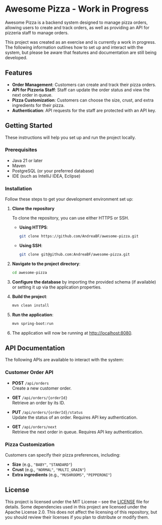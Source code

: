 # Awesome Pizza - Work in Progress

Awesome Pizza is a backend system designed to manage pizza orders, allowing users to create and track orders, as well as providing an API for pizzeria staff to manage orders.

This project was created as an exercise and is currently a work in progress. The following information outlines how to set up and interact with the system, but please be aware that features and documentation are still being developed.

## Features

- **Order Management**: Customers can create and track their pizza orders.
- **API for Pizzeria Staff**: Staff can update the order status and view the next order in queue.
- **Pizza Customization**: Customers can choose the size, crust, and extra ingredients for their pizza.
- **Authentication**: API requests for the staff are protected with an API key.

## Getting Started

These instructions will help you set up and run the project locally.

### Prerequisites

- Java 21 or later
- Maven
- PostgreSQL (or your preferred database)
- IDE (such as IntelliJ IDEA, Eclipse)

### Installation

Follow these steps to get your development environment set up:

1. **Clone the repository**

   To clone the repository, you can use either HTTPS or SSH.

   - **Using HTTPS**:
     ```bash
     git clone https://github.com/AndreaBF/awesome-pizza.git
     ```

   - **Using SSH**:
     ```bash
     git clone git@github.com:AndreaBF/awesome-pizza.git
     ```

2. **Navigate to the project directory**:

    ```bash
    cd awesome-pizza
    ```

3. **Configure the database** by importing the provided schema (if available) or setting it up via the application properties.

4. **Build the project**:

    ```bash
    mvn clean install
    ```

5. **Run the application**:

    ```bash
    mvn spring-boot:run
    ```

6. The application will now be running at [http://localhost:8080](http://localhost:8080).

## API Documentation

The following APIs are available to interact with the system:

### **Customer Order API**

- **POST** `/api/orders`  
  Create a new customer order.

- **GET** `/api/orders/{orderId}`  
  Retrieve an order by its ID.

- **PUT** `/api/orders/{orderId}/status`  
  Update the status of an order. Requires API key authentication.

- **GET** `/api/orders/next`  
  Retrieve the next order in queue. Requires API key authentication.

### **Pizza Customization**

Customers can specify their pizza preferences, including:

- **Size** (e.g., `"BABY"`, `"STANDARD"`)
- **Crust** (e.g., `"NORMAL"`, `"MULTI_GRAIN"`)
- **Extra ingredients** (e.g., `"MUSHROOMS"`, `"PEPPERONI"`)

## License

This project is licensed under the MIT License – see the [LICENSE](LICENSE) file for details.
Some dependencies used in this project are licensed under the Apache License 2.0. This does not affect the licensing of this repository, but you should review their licenses if you plan to distribute or modify them.
